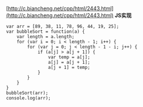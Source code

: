 [http://c.biancheng.net/cpp/html/2443.html](http://c.biancheng.net/cpp/html/2443.html)
**JS实现**
```
var arr = [89, 38, 11, 78, 96, 44, 19, 25];
var bubbleSort = function(a) {
    var length = a.length;
    for (var i = 0; i < length - 1; i++) {
        for (var j = 0; j < length - 1 - i; j++) {
            if (a[j] > a[j + 1]) {
                var temp = a[j];
                a[j] = a[j + 1];
                a[j + 1] = temp;
            }
        }
    }
}
bubbleSort(arr);
console.log(arr);
```